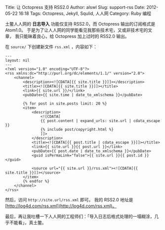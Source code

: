 Title: 让 Octopress 支持 RSS2.0
Author: alswl
Slug: support-rss
Date: 2012-05-22 16:18
Tags: Octopress, Jekyll, Squlid, 人人网
Category: Ruby 编程


土鳖人人网的 **日志导入** 功能仅支持 RSS2.0，而 Octopress 输出的订阅格式是 Atom1.0。
于是为了让人人网的同学能看见我那些技术宅，又或非技术宅的文章，
我只能昧着良心，给 Octopress 加上过时的 RSS2.0 输出。

在 `source/` 下创建新文件 `rss.xml` ，内容如下：

```
---
layout: nil
---
<?xml version="1.0" encoding="UTF-8"?>
<rss xmlns:dc="http://purl.org/dc/elements/1.1/" version="2.0">
	<channel>
		<description><![CDATA[{{ site.title }}]]></description>
		<title><![CDATA[{{ site.title }}]]></title>
		<link>{{ site.url }}/</link>
		<pubDate>{{ site.time | date_to_xmlschema }}</pubDate>

		{% for post in site.posts limit: 20 %}
		<item>
			<description>
				<![CDATA[
				{{ post.content | expand_urls: site.url | cdata_escape }}
				{% include post/copyright.html %}
				]]>
			</description>
			<title><![CDATA[{{ post.title | cdata_escape }}]]></title>
			<link>{{ site.url }}{{ post.url }}</link>
			<pubDate>{{ post.date | date_to_xmlschema }}</pubDate>
			<guid isPermaLink="false">{{ site.url }}{{ post.id }}</guid>

			<source url="{{ site.url }}/rss.xml"><![CDATA[{{ site.title }}]]></source>
		</item>
		{% endfor %}
	</channel>
</rss>
```

然后，访问 `http://site.url/rss.xml` 即可。
我的 RSS2.0 地址是 [http://log4d.com/rss.xml](http://log4d.com/rss.xml)。

最后，再让我吐槽一下人人网的工程师们：「导入日志后格式处理的一塌糊涂，几乎不能看」，真土鳖。
